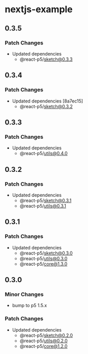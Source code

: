 # nextjs-example

## 0.3.5

### Patch Changes

- Updated dependencies
  - @react-p5/sketch@0.3.3

## 0.3.4

### Patch Changes

- Updated dependencies [8a7ec15]
  - @react-p5/sketch@0.3.2

## 0.3.3

### Patch Changes

- Updated dependencies
  - @react-p5/utils@0.4.0

## 0.3.2

### Patch Changes

- Updated dependencies
  - @react-p5/sketch@0.3.1
  - @react-p5/utils@0.3.1

## 0.3.1

### Patch Changes

- Updated dependencies
  - @react-p5/sketch@0.3.0
  - @react-p5/utils@0.3.0
  - @react-p5/core@1.3.0

## 0.3.0

### Minor Changes

- bump to p5 1.5.x

### Patch Changes

- Updated dependencies
  - @react-p5/sketch@0.2.0
  - @react-p5/utils@0.2.0
  - @react-p5/core@1.2.0
